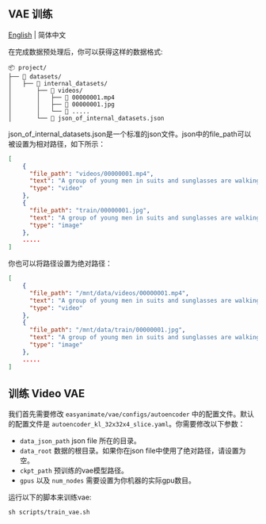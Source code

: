 ## VAE 训练

[English](./README.md) | 简体中文

在完成数据预处理后，你可以获得这样的数据格式:

```
📦 project/
├── 📂 datasets/
│   ├── 📂 internal_datasets/
│       ├── 📂 videos/
│       │   ├── 📄 00000001.mp4
│       │   ├── 📄 00000001.jpg
│       │   └── 📄 .....
│       └── 📄 json_of_internal_datasets.json
```

json_of_internal_datasets.json是一个标准的json文件。json中的file_path可以被设置为相对路径，如下所示：
```json
[
    {
      "file_path": "videos/00000001.mp4",
      "text": "A group of young men in suits and sunglasses are walking down a city street.",
      "type": "video"
    },
    {
      "file_path": "train/00000001.jpg",
      "text": "A group of young men in suits and sunglasses are walking down a city street.",
      "type": "image"
    },
    .....
]
```

你也可以将路径设置为绝对路径：
```json
[
    {
      "file_path": "/mnt/data/videos/00000001.mp4",
      "text": "A group of young men in suits and sunglasses are walking down a city street.",
      "type": "video"
    },
    {
      "file_path": "/mnt/data/train/00000001.jpg",
      "text": "A group of young men in suits and sunglasses are walking down a city street.",
      "type": "image"
    },
    .....
]
```

## 训练 Video VAE
我们首先需要修改 ```easyanimate/vae/configs/autoencoder``` 中的配置文件。默认的配置文件是 ```autoencoder_kl_32x32x4_slice.yaml```。你需要修改以下参数： 

- ```data_json_path``` json file 所在的目录。 
- ```data_root``` 数据的根目录。如果你在json file中使用了绝对路径，请设置为空。
- ```ckpt_path``` 预训练的vae模型路径。 
- ```gpus``` 以及 ```num_nodes``` 需要设置为你机器的实际gpu数目。 

运行以下的脚本来训练vae: 
```
sh scripts/train_vae.sh
```